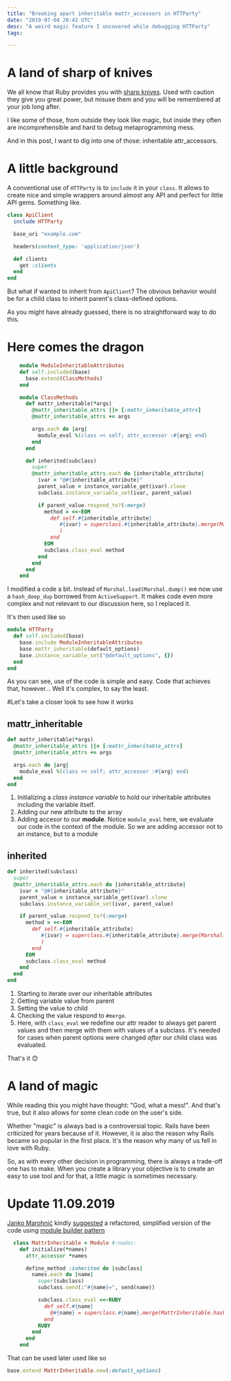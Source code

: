 ```yaml
---
title: "Breaking apart inheritable mattr_accessors in HTTParty"
date: "2019-07-04 20:42 UTC"
desc: "A weird magic feature I uncovered while debugging HTTParty"
tags:

---
```


# A land of sharp of knives

We all know that Ruby provides you with [sharp knives](https://m.signalvnoise.com/provide-sharp-knives/). Used with caution they give you great power, but misuse them and you will be remembered at your job long after.

I like some of those, from outside they look like magic, but inside they often are incomprehensible and hard to debug metaprogramming mess.

And in this post, I want to dig into one of those: inheritable attr_accessors.

# A little background

A conventional use of `HTTParty` is to `include` it in your `class`. It allows to create nice and simple wrappers around almost any API and perfect for little API gems. Something like.

```ruby
class ApiClient
  include HTTParty

  base_uri "example.com"

  headers(content_type: 'application/json')

  def clients
    get :clients
  end
end
``` 

But what if wanted to inherit from `ApiClient`? The obvious behavior would be for a child class to inherit parent's class-defined options.

As you might have already guessed, there is no straightforward way to do this.

# Here comes the dragon

```ruby
    module ModuleInheritableAttributes
    def self.included(base)
      base.extend(ClassMethods)
    end

    module ClassMethods
      def mattr_inheritable(*args)
        @mattr_inheritable_attrs ||= [:mattr_inheritable_attrs]
        @mattr_inheritable_attrs += args

        args.each do |arg|
          module_eval %(class << self; attr_accessor :#{arg} end)
        end
      end

      def inherited(subclass)
        super
        @mattr_inheritable_attrs.each do |inheritable_attribute|
          ivar = "@#{inheritable_attribute}"
          parent_value = instance_variable_get(ivar).clone
          subclass.instance_variable_set(ivar, parent_value)

          if parent_value.respond_to?(:merge)
            method = <<-EOM
              def self.#{inheritable_attribute}
                 #{ivar} = superclass.#{inheritable_attribute}.merge(Marshal.load(Marshal.dump(#{ivar})
                 )
              end
            EOM
            subclass.class_eval method
          end
        end
      end
    end
```
I modified a code a bit. Instead of `Marshal.load(Marshal.dump()` we now use a `hash_deep_dup` borrowed from `ActiveSupport`. It makes code even more complex and not relevant to our discussion here, so I replaced it.

It's then used like so

```ruby
module HTTParty
  def self.included(base)
    base.include ModuleInheritableAttributes
    base.mattr_inheritable(default_options)
    base.instance_variable_set("@default_options", {})
  end
end
```

As you can see, use of the code is simple and easy. Code that achieves that, however... Well it's complex, to say the least.


#Let's take a closer look to see how it works

## mattr_inheritable

```ruby
def mattr_inheritable(*args)
  @mattr_inheritable_attrs ||= [:mattr_inheritable_attrs]
  @mattr_inheritable_attrs += args

  args.each do |arg|
    module_eval %(class << self; attr_accessor :#{arg} end)
  end
end
```

1. Initializing a _class instance variable_ to hold our inheritable attributes including the variable itself.
2. Adding our new attribute to the array
3. Adding accesor to our **module**. Notice `module_eval` here, we evaluate our code in the context of the module. So we are adding accessor not to an instance, but to a module

## inherited

```ruby
def inherited(subclass)
  super
  @mattr_inheritable_attrs.each do |inheritable_attribute|
    ivar = "@#{inheritable_attribute}"
    parent_value = instance_variable_get(ivar).clone
    subclass.instance_variable_set(ivar, parent_value)

    if parent_value.respond_to?(:merge)
      method = <<-EOM
        def self.#{inheritable_attribute}
           #{ivar} = superclass.#{inheritable_attribute}.merge(Marshal.load(Marshal.dump(#{ivar})
           )
        end
      EOM
      subclass.class_eval method
    end
  end
end
```

1. Starting to iterate over our inheritable attributes
2. Getting variable value from parent
3. Setting the value to child 
3. Checking the value respond to `#merge`.
3. Here, with `class_eval` we redefine our attr reader to always get parent values and then merge with them with values of a subclass. It's needed for cases when parent options were changed *after* our child class was evaluated.

That's it 😊

# A land of magic

While reading this you might have thought: "God, what a mess!". And that's true, but it also allows for some clean code on the user's side.

Whether "magic" is always bad is a controversial topic. Rails have been criticized for years because of it. However, it is also the reason why Rails became so popular in the first place. It's the reason why many of us fell in love with Ruby.

So, as with every other decision in programming, there is always a trade-off one has to make. When you create a library your objective is to create an easy to use tool and for that, a little magic is sometimes necessary.


# Update 11.09.2019

[Janko Marohnić](https://github.com/janko) kindly [suggested](https://www.reddit.com/r/ruby/comments/chiz4j/breaking_apart_inheritable_mattr_accessors_in/) a refactored, simplified version of the code using [module builder pattern](https://dejimata.com/2017/5/20/the-ruby-module-builder-pattern)

```ruby
  class MattrInheritable < Module #:nodoc:
    def initialize(*names)
      attr_accessor *names

      define_method :inherited do |subclass|
        names.each do |name|
          super(subclass)
          subclass.send(:"#{name}=", send(name))

          subclass.class_eval <<-RUBY
            def self.#{name}
              @#{name} = superclass.#{name}.merge(MattrInheritable.hash_deep_dup(@#{name}))
            end
          RUBY
        end
      end
    end
  ```

That can be used later used like so

```ruby
base.extend MattrInheritable.new(:default_options)
```
